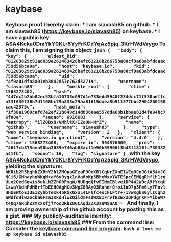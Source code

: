 # kaybase
### Keybase proof  I hereby claim:    * I am siavash85 on github.   * I am siavash85 (https://keybase.io/siavash85) on keybase.   * I have a public key ASA4Kcka0DniYkY0KLr8YyFrKGdYqAz5pjq_3KrHWdVrygo  To claim this, I am signing this object:  ```json {   "body": {     "key": {       "eldest_kid": "01203829c91ad039e262463428bafc63216b286758a80cf9a63abfdcaac759d56bca0a",       "host": "keybase.io",       "kid": "01203829c91ad039e262463428bafc63216b286758a80cf9a63abfdcaac759d56bca0a",       "uid": "4f9a01dfa8a01eb3642857c762d32719",       "username": "siavash85"     },     "merkle_root": {       "ctime": 1568273402,       "hash": "447dc2b2bb82ec53bfa10733c097d1e783edd5948f234dcc71f530adffca33f630f36b7d1108bc79a833c29aa81615daea5b911377bbc2904260150cac42375c",       "hash_meta": "1f30a1960cafd7e2ef21b849c14d8360ae557dda68b1bbae81d4fa94bc76f00e",       "seqno": 6916601     },     "service": {       "entropy": "ilZ0BxB/VMhltX/IZoON+NrZ",       "name": "github",       "username": "siavash85"     },     "type": "web_service_binding",     "version": 2   },   "client": {     "name": "keybase.io go client",     "version": "4.4.0"   },   "ctime": 1568273408,   "expire_in": 504576000,   "prev": "4617cb875aea50ba3639e746ab08acf1e90b8596613b43f1816fc750382a41fb",   "seqno": 16,   "tag": "signature" } ```  with the key [ASA4Kcka0DniYkY0KLr8YyFrKGdYqAz5pjq_3KrHWdVrygo](https://keybase.io/siavash85), yielding the signature:  ``` hKRib2R5hqhkZXRhY2hlZMOpaGFzaF90eXBlCqNrZXnEIwEgOCnJGtA54mJGNCi6/GMhayhnWKgM+aY6v9yqx1nVa8oKp3BheWxvYWTESpcCEMQgRhfLh1rqULo2OedGqwis8ekLhZZhO0PxgW/HUDgqQfvEINmIBlveiDP442WDcA9fYcqU1xwaYkdhPdMBrfTbEEH0AgHCo3NpZ8RAyO3Rohd+0+oiInD7p3Fm6LyTPnvlHHUEWtoEIUE1ZyhbTexk45RSxGxoL4LFNfc+ocFLFtr+/1VwKgkSGylICqhzaWdfdHlwZSCkaGFzaIKkdHlwZQildmFsdWXEIFrvfH2Ex2DPdgrkFFYibWW7t4Qq7GRuhZzMxXKfjfYoo3RhZ80CAqd2ZXJzaW9uAQ==  ```  And finally, I am proving ownership of the github account by posting this as a gist.  ### My publicly-auditable identity:  https://keybase.io/siavash85  ### From the command line:  Consider the [keybase command line program](https://keybase.io/download).  ```bash # look me up keybase id siavash85 ```
